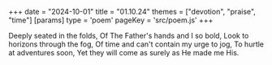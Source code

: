 +++
date = "2024-10-01"
title = "01.10.24"
themes = ["devotion", "praise", "time"]
[params]
  type = 'poem'
  pageKey = 'src/poem.js'
+++

Deeply seated in the folds,
Of The Father's hands and I so bold,
Look to horizons through the fog,
Of time and can't contain my urge to jog,
To hurtle at adventures soon,
Yet they will come as surely as He made me His.
